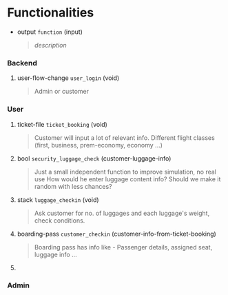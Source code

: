 # Functionalities
- output `function` (input)
  > _description_

### Backend
1. user-flow-change `user_login` (void)
   > Admin or customer

### User
1. ticket-file `ticket_booking` (void)
   > Customer will input a lot of relevant info.
   > Different flight classes (first, business, prem-economy, economy ...)
2. bool `security_luggage_check` (customer-luggage-info)
   > Just a small independent function to improve simulation, no real use
   > How would he enter luggage content info? Should we make it random with less chances?
4. stack `luggage_checkin` (void)
   > Ask customer for no. of luggages and each luggage's weight, check conditions.
5. boarding-pass `customer_checkin` (customer-info-from-ticket-booking)
   > Boarding pass has info like - Passenger details, assigned seat, luggage info ...
6. 

### Admin

